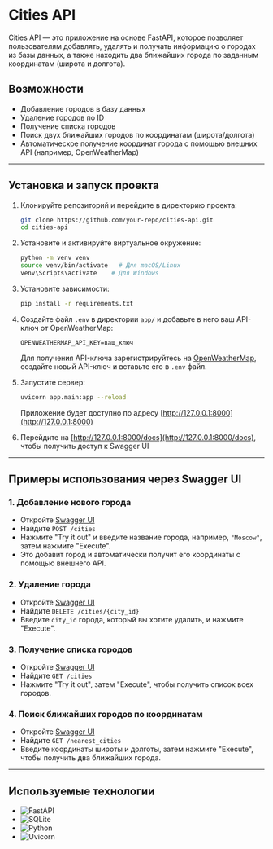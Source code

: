 
# Cities API

Cities API — это приложение на основе FastAPI, которое позволяет пользователям добавлять, удалять и получать информацию о городах из базы данных, а также находить два ближайших города по заданным координатам (широта и долгота).

## Возможности

- Добавление городов в базу данных
- Удаление городов по ID
- Получение списка городов
- Поиск двух ближайших городов по координатам (широта/долгота)
- Автоматическое получение координат города с помощью внешних API (например, OpenWeatherMap)

---

## Установка и запуск проекта

1. Клонируйте репозиторий и перейдите в директорию проекта:
   ```bash
   git clone https://github.com/your-repo/cities-api.git
   cd cities-api
   ```

2. Установите и активируйте виртуальное окружение:
   ```bash
   python -m venv venv
   source venv/bin/activate   # Для macOS/Linux
   venv\Scripts\activate    # Для Windows
   ```

3. Установите зависимости:
   ```bash
   pip install -r requirements.txt
   ```

4. Создайте файл `.env` в директории `app/` и добавьте в него ваш API-ключ от OpenWeatherMap:
   ```
   OPENWEATHERMAP_API_KEY=ваш_ключ
   ```

   Для получения API-ключа зарегистрируйтесь на [OpenWeatherMap](https://openweathermap.org/), создайте новый API-ключ и вставьте его в `.env` файл.

5. Запустите сервер:
   ```bash
   uvicorn app.main:app --reload
   ```

   Приложение будет доступно по адресу [http://127.0.0.1:8000](http://127.0.0.1:8000)

6. Перейдите на [http://127.0.0.1:8000/docs](http://127.0.0.1:8000/docs), чтобы получить доступ к Swagger UI

---

## Примеры использования через Swagger UI

### 1. Добавление нового города
- Откройте [Swagger UI](http://127.0.0.1:8000/docs)
- Найдите `POST /cities`
- Нажмите "Try it out" и введите название города, например, `"Moscow"`, затем нажмите "Execute".
- Это добавит город и автоматически получит его координаты с помощью внешнего API.

### 2. Удаление города
- Откройте [Swagger UI](http://127.0.0.1:8000/docs)
- Найдите `DELETE /cities/{city_id}`
- Введите `city_id` города, который вы хотите удалить, и нажмите "Execute".

### 3. Получение списка городов
- Откройте [Swagger UI](http://127.0.0.1:8000/docs)
- Найдите `GET /cities`
- Нажмите "Try it out", затем "Execute", чтобы получить список всех городов.

### 4. Поиск ближайших городов по координатам
- Откройте [Swagger UI](http://127.0.0.1:8000/docs)
- Найдите `GET /nearest_cities`
- Введите координаты широты и долготы, затем нажмите "Execute", чтобы получить два ближайших города.

---

## Используемые технологии

- ![FastAPI](https://img.shields.io/badge/FastAPI-005571?style=flat-square&logo=fastapi) 
- ![SQLite](https://img.shields.io/badge/SQLite-003B57?style=flat-square&logo=sqlite)
- ![Python](https://img.shields.io/badge/Python-3776AB?style=flat-square&logo=python)
- ![Uvicorn](https://img.shields.io/badge/Uvicorn-009688?style=flat-square&logo=uvicorn)

